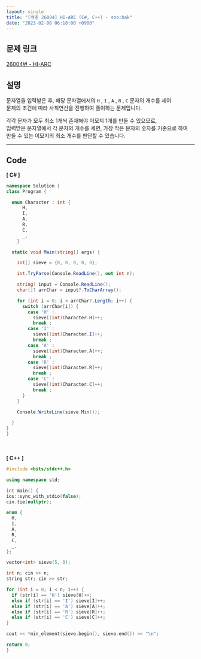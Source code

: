 ```yaml
---
layout: single
title: "[백준 26004] HI-ARC (C#, C++) - soo:bak"
date: "2023-02-08 06:18:00 +0900"
---
```


## 문제 링크
  [26004번 - HI-ARC](https://www.acmicpc.net/problem/26004)

## 설명
  문자열을 입력받은 후, 해당 문자열에서의 `H` , `I` , `A` , `R` , `C` 문자의 개수를 세어 <br>
  문제의 조건에 따라 사칙연산을 진행하여 풀이하는 문제입니다.<br>


  각각 문자가 모두 최소 1개씩 존재해야 이모지 1개를 만들 수 있으므로, <br>
  입력받은 문자열에서 각 문자의 개수를 세면, 가장 작은 문자의 숫자를 기준으로 하여<br>
  만들 수 있는 이모지의 최소 개수를 판단할 수 있습니다.
  <br>

- - -

## Code
<b>[ C# ] </b>
<br>

  ```c#
namespace Solution {
  class Program {

    enum Character : int {
        H,
        I,
        A,
        R,
        C,
        _,
      }

    static void Main(string[] args) {

      int[] sieve = {0, 0, 0, 0, 0};

      int.TryParse(Console.ReadLine(), out int n);

      string? input = Console.ReadLine();
      char[]? arrChar = input?.ToCharArray();

      for (int i = 0; i < arrChar?.Length; i++) {
        switch (arrChar[i]) {
          case 'H' :
            sieve[(int)Character.H]++;
            break ;
          case 'I' :
            sieve[(int)Character.I]++;
            break ;
          case 'A' :
            sieve[(int)Character.A]++;
            break ;
          case 'R' :
            sieve[(int)Character.R]++;
            break ;
          case 'C' :
            sieve[(int)Character.C]++;
            break ;
        }
      }

      Console.WriteLine(sieve.Min());

    }
  }
}
  ```
<br><br>
<b>[ C++ ] </b>
<br>

  ```c++
#include <bits/stdc++.h>

using namespace std;

int main() {
  ios::sync_with_stdio(false);
  cin.tie(nullptr);

  enum {
    H,
    I,
    A,
    R,
    C,
    _,
  };

  vector<int> sieve(5, 0);

  int n; cin >> n;
  string str; cin >> str;

  for (int i = 0; i < n; i++) {
    if (str[i] == 'H') sieve[H]++;
    else if (str[i] == 'I') sieve[I]++;
    else if (str[i] == 'A') sieve[A]++;
    else if (str[i] == 'R') sieve[R]++;
    else if (str[i] == 'C') sieve[C]++;
  }

  cout << *min_element(sieve.begin(), sieve.end()) << "\n";

  return 0;
}
  ```
